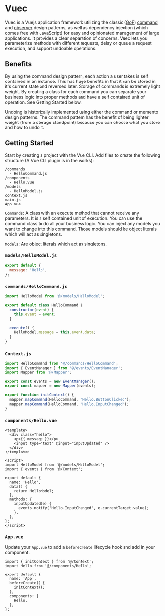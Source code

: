 # Vuec

Vuec is a Vuejs application framework utilizing the classic ([GoF](https://en.wikipedia.org/wiki/Design_Patterns)) [command](https://en.wikipedia.org/wiki/Command_pattern) and [observer](https://en.wikipedia.org/wiki/Observer_pattern) design patterns, as well as dependency injection (which comes free with JavaScript) for easy and opinionated management of large applications. It provides a clear separation of concerns. Vuec lets you parameterize methods with different requests, delay or queue a request execution, and support undoable operations.

## Benefits
By using the command design pattern, each action a user takes is self contained in an instance. This has huge benefits in that it can be stored in it's current state and reversed later. Storage of commands is extremely light weight. By creating a class for each command you can separate your business logic into proper methods and have a self contained unit of operation. See Getting Started below.

Undoing is historically implemented using either the command or memento design patterns. The command pattern has the benefit of being lighter weight (from a storage standpoint) because you can choose what you store and how to undo it. 

## Getting Started
Start by creating a project with the Vue CLI. Add files to create the following structure (A Vue CLI plugin is in the works):

```
/commands
  - HelloCommand.js
/components
  - Hello.vue
/models
  - HelloModel.js
context.js
main.js
App.vue
```

`Commands`: A class with an execute method that cannot receive any parameters. It is a self contained unit of execution. You can use the command class to do all your business logic. You can inject any models you want to change into this command. Those models should be object literals which will act as singletons. 

`Models`: Are object literals which act as singletons. 

### `models/HelloModel.js`

```javascript
export default {
  message: 'Hello',
};
```

### `commands/HelloCommand.js`

```javascript
import HelloModel from '@/models/HelloModel';

export default class HelloCommand {
  constructor(event) {
    this.event = event;
  }

  execute() {
    HelloModel.message = this.event.data;
  }
}
```

### `Context.js`

```javascript
import HelloCommand from '@/commands/HelloCommand';
import { EventManager } from '@/events/EventManager';
import Mapper from '@/Mapper';

export const events = new EventManager();
export const mapper = new Mapper(events);

export function initContext() {
  mapper.mapCommand(HelloCommand, 'Hello.ButtonClicked');
  mapper.mapCommand(HelloCommand, 'Hello.InputChanged');
}
```

### `components/Hello.vue`

```vue
<template>
  <div class="hello">
    <p>{{ message }}</p>
    <input type="text" @input="inputUpdated" />
  </div>
</template>

<script>
import HelloModel from '@/models/HelloModel';
import { events } from '@/Context';

export default {
  name: 'Hello',
  data() {
    return HelloModel;
  },
  methods: {
    inputUpdated(e) {
      events.notify('Hello.InputChanged', e.currentTarget.value);
    },
  },
};
</script>
```

### `App.vue`
Update your `App.vue` to add a `beforeCreate` lifecycle hook and add in your component.

```vue
import { initContext } from '@/Context';
import Hello from '@/components/Hello';

export default {
  name: 'App',
  beforeCreate() {
    initContext();
  },
  components: {
    Hello,
  },
};
```